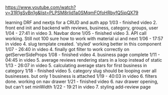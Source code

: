 https://www.youtube.com/watch?v=31R1gSvBn1g&list=PLPSM8rIid1a0SMqmFOfoHRbyfQ5ipQX79

learning DRF and nextjs for a CRUD and auth app
1/03 - finished video 2. front end init and backend with reviews, business, category, groups, user
1/04 - 27:41 in video 3. Navbar done
1/05 - finished video 3. API call working. Still not 100 sure how to work with material ui and next
1/06 - 17:57 in video 4. slug template created. 'styled' working better in this component
1/07 - 26:40 in video 4. finally got filter to work correctly on getServerSideProps
1/08 - finished video 4. business page complete 
1/11 - 04:45 in video 5. average reviews rendering stars in a loop instead of static
1/13 - 26:07 in video 5. calculating average stars for first business in category
1/18 - finished video 5. category slug should be looping over all businesses. but only 1 business is attached
1/19 - 40:03 in video 6. filters done. working on nav drawer
1/21 - finished video 6. nav drawer opening, but can't set minWidth
1/22 - 19:21 in video 7. styling add-review page